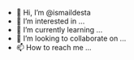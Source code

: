 - 👋 Hi, I’m @ismaildesta
- 👀 I’m interested in ...
- 🌱 I’m currently learning ...
- 💞️ I’m looking to collaborate on ...
- 📫 How to reach me ...

<!---
ismaildesta/ismaildesta is a ✨ special ✨ repository because its `README.md` (this file) appears on your GitHub profile.
You can click the Preview link to take a look at your changes.
--->
